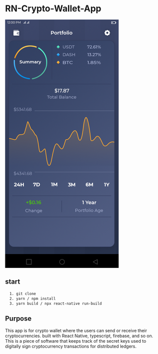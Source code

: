 # RN-Crypto-Wallet-App

![RN crypto wallet app](https://github.com/ClickHere0521/RN-crypto-wallet-app/blob/main/crypto.png)

## start
```
  1. git clone 
  2. yarn / npm install
  3. yarn build / npx react-native run-build
```
## Purpose
  This app is for crypto wallet where the users can send or receive their cryptocurrencies.
  built with React Native, typescript, firebase, and so on.
  This is a piece of software that keeps track of the secret keys used to digitally sign cryptocurrency transactions for distributed ledgers.
